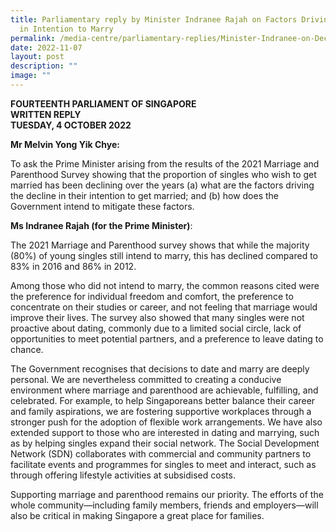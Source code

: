 ```yaml
---
title: Parliamentary reply by Minister Indranee Rajah on Factors Driving Decline
  in Intention to Marry
permalink: /media-centre/parliamentary-replies/Minister-Indranee-on-Decline-in-Intention-to-Marry-factors/
date: 2022-11-07
layout: post
description: ""
image: ""
---
```

**FOURTEENTH PARLIAMENT OF SINGAPORE**  
**WRITTEN REPLY**  
**TUESDAY, 4 OCTOBER 2022**

**Mr Melvin Yong Yik Chye:**

To ask the Prime Minister arising from the results of the 2021 Marriage and Parenthood Survey showing that the proportion of singles who wish to get married has been declining over the years (a) what are the factors driving the decline in their intention to get married; and (b) how does the Government intend to mitigate these factors.

**Ms Indranee Rajah (for the Prime Minister)**:

The 2021 Marriage and Parenthood survey shows that while the majority (80%) of young singles still intend to marry, this has declined compared to 83% in 2016 and 86% in 2012.

Among those who did not intend to marry, the common reasons cited were the preference for individual freedom and comfort, the preference to concentrate on their studies or career, and not feeling that marriage would improve their lives. The survey also showed that many singles were not proactive about dating, commonly due to a limited social circle, lack of opportunities to meet potential partners, and a preference to leave dating to chance.

The Government recognises that decisions to date and marry are deeply personal. We are nevertheless committed to creating a conducive environment where marriage and parenthood are achievable, fulfilling, and celebrated. For example, to help Singaporeans better balance their career and family aspirations, we are fostering supportive workplaces through a stronger push for the adoption of flexible work arrangements. We have also extended support to those who are interested in dating and marrying, such as by helping singles expand their social network. The Social Development Network (SDN) collaborates with commercial and community partners to facilitate events and programmes for singles to meet and interact, such as through offering lifestyle activities at subsidised costs.

Supporting marriage and parenthood remains our priority. The efforts of the whole community—including family members, friends and employers—will also be critical in making Singapore a great place for families.